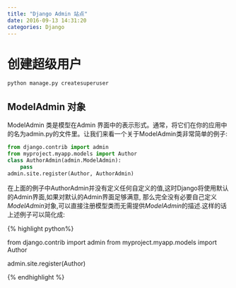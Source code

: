 ```yaml
---
title: "Django Admin 站点"
date: 2016-09-13 14:31:20
categories: Django
---
```


# 创建超级用户

  `python manage.py createsuperuser`

## ModelAdmin 对象

ModelAdmin 类是模型在Admin 界面中的表示形式。通常，将它们在你的应用中的名为admin.py的文件里。让我们来看一个关于ModelAdmin类非常简单的例子:

```python
from django.contrib import admin
from myproject.myapp.models import Author
class AuthorAdmin(admin.ModelAdmin):
    pass
admin.site.register(Author, AuthorAdmin)

```
在上面的例子中AuthorAdmin并没有定义任何自定义的值,这时Django将使用默认的Admin界面,如果对默认的Admin界面足够满意,
那么完全没有必要自己定义*ModelAdmin*对象,可以直接注册模型类而无需提供*ModelAdmin*的描述.这样的话上述例子可以简化成:

{% highlight python%}

from django.contrib import admin
from myproject.myapp.models import Author

admin.site.register(Author)

{% endhighlight %}